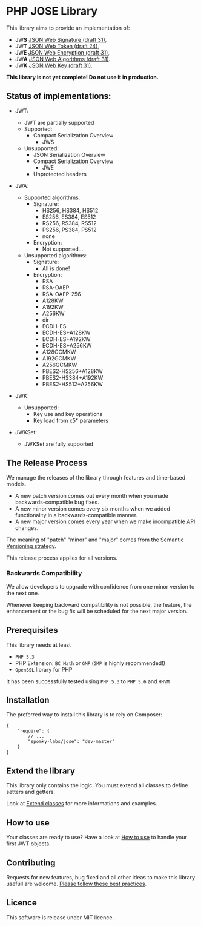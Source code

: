 # PHP JOSE Library

This library aims to provide an implementation of:

* JW**S** [JSON Web Signature (draft 31)](http://tools.ietf.org/html/draft-jones-json-web-signature-31),
* JW**T** [JSON Web Token (draft 24)](http://tools.ietf.org/html/draft-ietf-oauth-json-web-token-24),
* JW**E** [JSON Web Encryption (draft 31)](http://tools.ietf.org/html/draft-ietf-jose-json-web-encryption-31),
* JW**A** [JSON Web Algorithms (draft 31)](http://tools.ietf.org/html/draft-ietf-jose-json-web-algorithms-31).
* JW**K** [JSON Web Key (draft 31)](http://tools.ietf.org/html/draft-ietf-jose-json-web-key-31).

**This library is not yet complete! Do not use it in production.**

## Status of implementations: ##

* JWT:
    * JWT are partially supported
    * Supported:
        * Compact Serialization Overview
            * JWS
    * Unsupported:
        * JSON Serialization Overview
        * Compact Serialization Overview
            * JWE
        * Unprotected headers

* JWA:
    * Supported algorithms:
        * Signature:
            * HS256, HS384, HS512
            * ES256, ES384, ES512
            * RS256, RS384, RS512
            * PS256, PS384, PS512
            * none
        * Encryption:
            * Not supported...
    * Unsupported algorithms:
        * Signature:
            * All is done!
        * Encryption:
            * RSA
            * RSA-OAEP
            * RSA-OAEP-256
            * A128KW
            * A192KW
            * A256KW
            * dir
            * ECDH-ES
            * ECDH-ES+A128KW
            * ECDH-ES+A192KW
            * ECDH-ES+A256KW
            * A128GCMKW
            * A192GCMKW
            * A256GCMKW
            * PBES2-HS256+A128KW
            * PBES2-HS384+A192KW
            * PBES2-HS512+A256KW

* JWK:
    * Unsupported:
        * Key use and key operations
        * Key load from x5* parameters

* JWKSet:
    * JWKSet are fully supported

## The Release Process ##

We manage the releases of the library through features and time-based models.

- A new patch version comes out every month when you made backwards-compatible bug fixes.
- A new minor version comes every six months when we added functionality in a backwards-compatible manner.
- A new major version comes every year when we make incompatible API changes.

The meaning of "patch" "minor" and "major" comes from the Semantic [Versioning strategy](http://semver.org/).

This release process applies for all versions.

### Backwards Compatibility

We allow developers to upgrade with confidence from one minor version to the next one.

Whenever keeping backward compatibility is not possible, the feature, the enhancement or the bug fix will be scheduled for the next major version.

## Prerequisites ##

This library needs at least

* `PHP 5.3`
* PHP Extension: `BC Math` or `GMP` (`GMP` is highly recommended!)
* `OpenSSL` library for PHP

It has been successfully tested using `PHP 5.3` to `PHP 5.6` and `HHVM`

## Installation ##

The preferred way to install this library is to rely on Composer:

    {
        "require": {
            // ...
            "spomky-labs/jose": "dev-master"
        }
    }

## Extend the library ##

This library only contains the logic. You must extend all classes to define setters and getters.

Look at [Extend classes](doc/Extend.md) for more informations and examples.

## How to use ##

Your classes are ready to use? Have a look at [How to use](doc/Use.md) to handle your first JWT objects.

## Contributing

Requests for new features, bug fixed and all other ideas to make this library usefull are welcome. [Please follow these best practices](doc/Contributing.md).

## Licence

This software is release under MIT licence.
